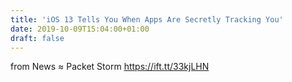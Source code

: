 ```yaml
---
title: 'iOS 13 Tells You When Apps Are Secretly Tracking You'
date: 2019-10-09T15:04:00+01:00
draft: false
---
```


  
  
from News ≈ Packet Storm https://ift.tt/33kjLHN